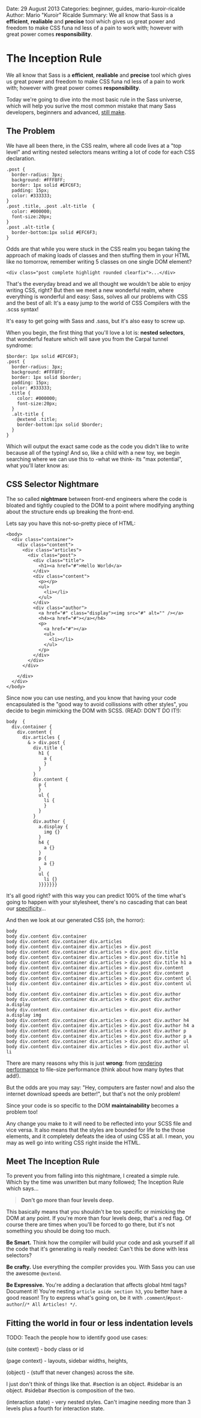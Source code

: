 Date: 29 August 2013
Categories: beginner, guides, mario-kuroir-ricalde
Author: Mario "Kuroir" Ricalde
Summary: We all know that Sass is a **efficient**, **realiable** and **precise** tool which gives us great power and freedom to make CSS funa nd less of a pain to work with; however with great power comes **responsibility**.

# The Inception Rule

We all know that Sass is a **efficient**, **realiable** and **precise** tool which gives us great power and freedom to make CSS funa nd less of a pain to work with; however with great power comes **responsibility**.

Today we're going to dive into the most basic rule in the Sass universe, which will help you surive the most common mistake that many Sass developers, beginners and advanced, [still make](http://37signals.com/svn/posts/3003-css-taking-control-of-the-cascade).

## The Problem

We have all been there, in the CSS realm, where all code lives at a "top level" and writing nested selectors means writing a lot of code for each CSS declaration.

    .post {
      border-radius: 3px;
      background: #FFF8FF;
      border: 1px solid #EFC6F3;
      padding: 15px;
      color: #333333;
    }
    .post .title, .post .alt-title  {
      color: #000000;
      font-size:20px;
    }
    .post .alt-title {
      border-bottom:1px solid #EFC6F3;
    }

Odds are that while you were stuck in the CSS realm you began taking the approach of making loads of classes and then stuffing them in your HTML like no tomorrow, remember writing 5 classes on one single DOM element?

    <div class="post complete highlight rounded clearfix">...</div>

That's the everyday bread and we all thought we wouldn't be able to enjoy writing CSS, right? But then we meet a new wonderful realm, where everything is wonderful and easy: Sass, solves all our problems with CSS and the best of all: It's a easy jump to the world of CSS Compilers with the .scss syntax!

It's easy to get going with Sass and .sass, but it's also easy to screw up.

When you begin, the first thing that you'll love a lot is: **nested selectors**, that wonderful feature which will save you from the Carpal tunnel syndrome:

    $border: 1px solid #EFC6F3;
    .post {
      border-radius: 3px;
      background: #FFF8FF;
      border: 1px solid $border;
      padding: 15px;
      color: #333333;
     .title {
        color: #000000;
        font-size:20px;
      }
      .alt-title {
        @extend .title;
        border-bottom:1px solid $border;
      }
    }

Which will output the exact same code as the code you didn't like to write because all of the typing! And so, like a child with a new toy, we begin searching where we can use this to -what we think- its "max potential", what you'll later know as:

## CSS Selector Nightmare

The so called **nightmare** between front-end engineers where the code is bloated and tightly coupled to the DOM to a point where modifying anything about the structure ends up breaking the front-end.

Lets say you have this not-so-pretty piece of HTML:

    <body>
      <div class="container">
        <div class="content">
          <div class="articles">
            <div class="post">
              <div class="title">
                <h1><a href="#">Hello World</a>
              </div>
              <div class="content">
                <p></p>
                <ul>
                  <li></li>
                </ul>
              </div>
              <div class="author">
                <a href="#" class="display"><img src="#" alt="" /></a>
                <h4><a href="#"></a></h4>
                <p>
                  <a href="#"></a>
                  <ul>
                    <li></li>
                  </ul>
                </p>
              </div>
            </div>
          </div>

        </div>
      </div>
    </body>

Since now you can use nesting, and you know that having your code encapsulated is the "good way to avoid collissions with other styles", you decide to begin mimicking the DOM with SCSS. (READ: DON'T DO IT!):

    body  {
      div.container {
        div.content {
          div.articles {
            & > div.post {
              div.title {
                h1 {
                  a {
                  }
                }
              }
              div.content {
                p {
                }
                ul {
                  li {
                  }
                }
              }
              div.author {
                a.display {
                  img {}
                }
                h4 {
                  a {}
                }
                p {
                  a {}
                }
                ul {
                  li {}
                }}}}}}}

It's all good right? with this way you can predict 100% of the time what's going to happen with your stylesheet, there's no cascading that can beat our [specificity](http://www.htmldog.com/guides/cssadvanced/specificity/)...

And then we look at our generated CSS (oh, the horror):

    body
    body div.content div.container
    body div.content div.container div.articles
    body div.content div.container div.articles > div.post
    body div.content div.container div.articles > div.post div.title
    body div.content div.container div.articles > div.post div.title h1
    body div.content div.container div.articles > div.post div.title h1 a
    body div.content div.container div.articles > div.post div.content
    body div.content div.container div.articles > div.post div.content p
    body div.content div.container div.articles > div.post div.content ul
    body div.content div.container div.articles > div.post div.content ul li
    body div.content div.container div.articles > div.post div.author
    body div.content div.container div.articles > div.post div.author a.display
    body div.content div.container div.articles > div.post div.author a.display img
    body div.content div.container div.articles > div.post div.author h4
    body div.content div.container div.articles > div.post div.author h4 a
    body div.content div.container div.articles > div.post div.author p
    body div.content div.container div.articles > div.post div.author p a
    body div.content div.container div.articles > div.post div.author ul
    body div.content div.container div.articles > div.post div.author ul li

There are many reasons why this is just **wrong**: from [rendering performance](http://code.google.com/speed/page-speed/docs/rendering.html#UseEfficientCSSSelectors) to file-size performance (think about how many bytes that add!).

But the odds are you may say: "Hey, computers are faster now! and also the internet download speeds are better!", but that's not the only problem!

Since your code is so specific to the DOM **maintainability** becomes a problem too!

Any change you make to it will need to be reflected into your SCSS file and vice versa. It also means that the styles are bounded for life to the those elements, and it completely defeats the idea of using CSS at all. I mean, you may as well go into writing CSS right inside the HTML.

## Meet The Inception Rule

To prevent you from falling into this nightmare, I created a simple rule. Which by the time was unwritten but many followed; The Inception Rule which says...

 > **Don’t go more than four levels deep.**

This basically means that you shouldn't be too specific or mimicking the DOM at any point. If you're more than four levels deep, that's a red flag. Of course there are times when you'll be forced to go there, but it's not something you should be doing too much.

**Be Smart.** Think how the compiler will build your code and ask yourself if all the code that it's generating is really needed: Can't this be done with less selectors?

**Be crafty.** Use everything the compiler provides you. With Sass you can use the awesome `@extend`.

**Be Expressive.** You're adding a declaration that affects global html tags? Document it! You're nesting `article aside section h3`, you better have a good reason! Try to express what's going on, be it with `.comment`/`#post-author`/`/* All Articles! */`.

## Fitting the world in four or less indentation levels

TODO: Teach the people how to identify good use cases:

(site context) - body class or id

(page context) - layouts, sidebar widths, heights,

(object) -  (stuff that never changes) across the site.

I just don't think of things like that. #section is an object. #sidebar is an object. #sidebar #section is composition of the two.

(interaction state) - very nested styles. Can't imagine needing more than 3 levels plus a fourth for interaction state.


